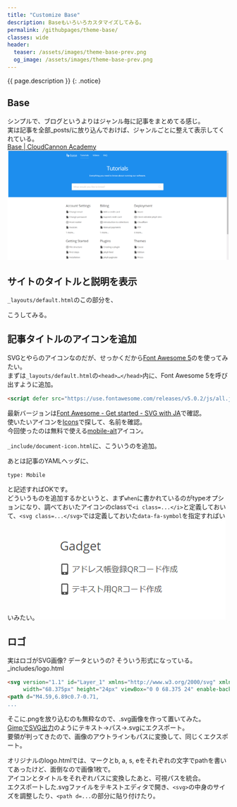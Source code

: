 ```yaml
---
title: "Customize Base"
description: Baseもいろいろカスタマイズしてみる。
permalink: /githubpages/theme-base/
classes: wide
header:
  teaser: /assets/images/theme-base-prev.png
  og_image: /assets/images/theme-base-prev.png
---
```

{{ page.description }}
{: .notice}

## Base

シンプルで、ブログというよりはジャンル毎に記事をまとめてる感じ。  
実は記事を全部_posts/に放り込んでおけば、ジャンルごとに整えて表示してくれている。  
[Base | CloudCannon Academy](https://learn.cloudcannon.com/templates/base/)
[![Jekyll theme Base](/assets/images/theme-base-prev.png)](/assets/images/theme-base-prev.png)

## サイトのタイトルと説明を表示

`_layouts/default.html`のこの部分を、
<script src="https://gist.github.com/laureltreetop/3ddead83b3e4c61913231ccee8d5f78c.js?file=theme-base-default.html"></script>
こうしてみる。
<script src="https://gist.github.com/laureltreetop/3ddead83b3e4c61913231ccee8d5f78c.js?file=theme-base-default-custom.html"></script>

## 記事タイトルのアイコンを追加

SVGとやらのアイコンなのだが、せっかくだから[Font Awesome 5](https://fontawesome.com/)のを使ってみたい。  
まずは`_layouts/default.html`の`<head>…</head>`内に、Font Awesome 5を呼び出すように追加。
```html
<script defer src="https://use.fontawesome.com/releases/v5.0.2/js/all.js"></script>
```
最新バージョンは[Font Awesome - Get started - SVG with JA](https://fontawesome.com/get-started/svg-with-js)で確認。  
使いたいアイコンを[Icons](https://fontawesome.com/icons?d=gallery)で探して、名前を確認。  
今回使ったのは無料で使える[mobile-alt](https://fontawesome.com/icons/mobile-alt?style=solid)アイコン。

`_include/document-icon.html`に、こういうのを追加。
<script src="https://gist.github.com/laureltreetop/28ad8724fe729dcf920cab5443d63d0e.js"></script>
あとは記事のYAMLヘッダに、
```
type: Mobile
```
と記述すればOKです。  
どういうものを追加するかというと、まず`when`に書かれているのがtypeオプションになり、調べておいたアイコンのclassで`<i class=...</i>`と定義しておいて、`<svg class=...</svg>`では定義しておいた`data-fa-symbol`を指定すればいいみたい。
[![Base Custom Icon](/assets/images/theme-base-custom-article-icon.png)](/assets/images/theme-base-custom-article-icon.png)

## ロゴ

実はロゴがSVG画像? データというの? そういう形式になっている。  
_includes/logo.html
```html
<svg version="1.1" id="Layer_1" xmlns="http://www.w3.org/2000/svg" xmlns:xlink="http://www.w3.org/1999/xlink" x="0px" y="0px"
	 width="68.375px" height="24px" viewBox="0 0 68.375 24" enable-background="new 0 0 68.375 24" xml:space="preserve">
<path d="M4.59,6.89c0.7-0.71,
...
```

そこに.pngを放り込むのも無粋なので、.svg画像を作って置いてみた。  
[GimpでSVG出力](https://buildinginblender.blogspot.jp/2015/04/tipsgimpsvggimp.html)のようにテキスト→パス→.svgにエクスポート。  
要領が判ってきたので、画像のアウトラインもパスに変換して、同じくエクスポート。

オリジナルのlogo.htmlでは、マークとb, a, s, eをそれぞれの文字でpathを書いてあったけど、面倒なので画像1枚で。  
アイコンとタイトルをそれぞれパスに変換したあと、可視パスを統合。  
エクスポートした.svgファイルをテキストエディタで開き、`<svg>`の中身のサイズを調整したり、`<path d=...`の部分に貼り付けたり。